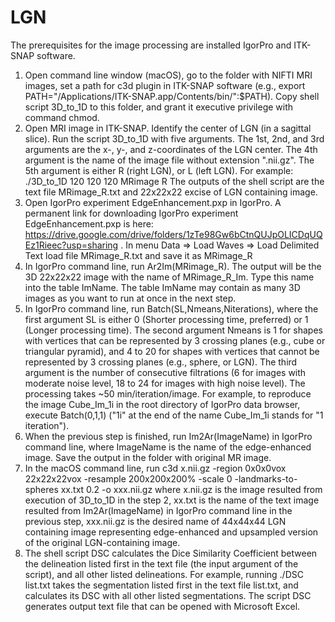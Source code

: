 # LGN

The prerequisites for the image processing are installed IgorPro and ITK-SNAP software.

1. Open command line window (macOS), go to the folder with NIFTI MRI images, set a path for c3d plugin in ITK-SNAP software (e.g., export PATH="/Applications/ITK-SNAP.app/Contents/bin/":$PATH). Copy shell script 3D_to_1D to this folder, and grant it executive privilege with command chmod.
2. Open MRI image in ITK-SNAP. Identify the center of LGN (in a sagittal slice). Run the script 3D_to_1D with five arguments. The 1st, 2nd, and 3rd arguments are the x-, y-, and z-coordinates of the LGN center. The 4th argument is the name of the image file without extension ".nii.gz". The 5th argument is either R (right LGN), or L (left LGN). For example: ./3D_to_1D  120 120 120 MRimage R
The outputs of the shell script are the text file MRimage_R.txt and 22x22x22 excise of LGN containing image.
3. Open IgorPro experiment EdgeEnhancement.pxp in IgorPro. A permanent link for downloading IgorPro experiment EdgeEnhancement.pxp is here:
https://drive.google.com/drive/folders/1zTe98Gw6bCtnQUJpOLICDqUQEz1Rieec?usp=sharing . In menu Data => Load Waves => Load Delimited Text   load file MRimage_R.txt and save it as MRimage_R
4. In IgorPro command line, run Ar2Im(MRimage_R). The output will be the 3D 22x22x22 image with the name of MRimage_R_Im. Type this name into the table ImName. The table ImName may contain as many 3D images as you want to run at once in the next step.
5. In IgorPro command line, run Batch(SL,Nmeans,Niterations), where the first argument SL is either 0 (Shorter processing time, preferred) or 1 (Longer processing time). The second argument Nmeans is 1 for shapes with vertices that can be represented by 3 crossing planes (e.g., cube or triangular pyramid), and 4 to 20 for shapes with vertices that cannot be represented by 3 crossing planes (e.g., sphere, or LGN). The third argument is the number of consecutive filtrations (6 for images with moderate noise level, 18 to 24 for images with high noise level). The processing takes ~50 min/iteration/image. For example, to reproduce the image Cube_Im_1i in the root directory of IgorPro data browser, execute Batch(0,1,1) ("1i" at the end of the name Cube_Im_1i stands for "1 iteration").
6. When the previous step is finished, run Im2Ar(ImageName) in IgorPro command line, where ImageName is the name of the edge-enhanced image. Save the output in the folder with original MR image.
7. In the macOS command line, run c3d x.nii.gz -region 0x0x0vox 22x22x22vox -resample 200x200x200% -scale 0 -landmarks-to-spheres xx.txt 0.2 -o xxx.nii.gz
where x.nii.gz is the image resulted from execution of 3D_to_1D in the step 2,
xx.txt is the name of the text image resulted from Im2Ar(ImageName) in IgorPro command line in the previous step,
xxx.nii.gz is the desired name of 44x44x44 LGN containing image representing edge-enhanced and upsampled version of the original LGN-containing image.
8. The shell script DSC calculates the Dice Similarity Coefficient between the delineation listed first in the text file (the input argument of the script), and all other listed delineations. For example, running ./DSC list.txt takes the segmentation listed first in the text file list.txt, and calculates its DSC with all other listed segmentations. The script DSC generates output text file that can be opened with Microsoft Excel.
